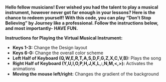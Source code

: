 **Hello fellow musicians! Ever wished you had the talent to play a musical instrument, however never got far enough in your lessons? Here is the chance to redeem yourself! With this code, you can play “Don’t Stop Believing” by Journey like a professional. Follow the instructions below, and most importantly- HAVE FUN.**

**Instructions for Playing the Virtual Musical Instrument:**
* **Keys 1-3:** Change the Design layout
* **Keys 6-0:** Change the overall color scheme
* **Left Half of Keyboard (Q,W,E,R,T,A,S,D,F,G,Z,X,C,V,B):** Plays the song
* **Right Half of Keyboard (Y,U,I,O,P,H,J,K,L,:,N,M,<,>):** Activates the animations
* **Moving the mouse left/right:** Changes the gradient of the background
